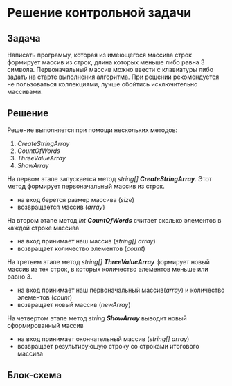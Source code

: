 # **Решение контрольной задачи**

## **Задача**
Написать программу, которая из имеющегося массива строк формирует массив из строк, длина которых меньше либо равна 3 символа. Первоначальный массив можно ввести с клавиатуры либо задать на старте выполнения алгоритма. При решении рекомендуется не пользоваться коллекциями, лучше обойтись исключительно массивами.

## **Решение** 
Решение выполняется при помощи нескольких методов:

1. *CreateStringArray*
2. *CountOfWords*
3. *ThreeValueArray*
4. *ShowArray*

На первом этапе запускается метод *string[]* ***CreateStringArray***. Этот метод формирует первоначальный массив из строк.
* на вход берется размер массива (*size*)
* возвращается массив (*array*)

На втором этапе метод *int* ***CountOfWords*** считает сколько элементов в каждой строке массива
* на вход принимает наш массив (*string[] array*)
* возвращает количество элементов (*count*)

На третьем этапе метод *string[]* ***ThreeValueArray*** формирует новый массив из тех строк, в которых количество элементов меньше или равно 3.
* на вход принимает наш первоначальный массив(*array*) и количество элементов (*count*)
* возвращает новый массив (*newArray*)

На четвертом этапе метод *string* ***ShowArray*** выводит новый сформированный массив
* на вход принимает окончательный массив (*string[] array*)
* возвращает результирующую строку со строками итогового массива


## **Блок-схема**

[](https://github.com/Katrin-88/Verification_work/blob/master/BS.drawio.png)